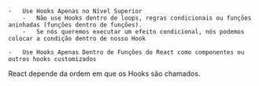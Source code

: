     -   Use Hooks Apenas no Nível Superior
        -   Não use Hooks dentro de loops, regras condicionais ou funções aninhadas (funções dentro de funções).
        -   Se nós queremos executar um efeito condicional, nós podemos colocar a condição dentro de nosso Hook 

    -   Use Hooks Apenas Dentro de Funções do React como componentes ou outros hooks customizados

React depende da ordem em que os Hooks são chamados.
